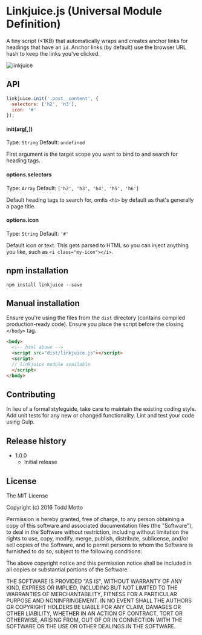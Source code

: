 # Linkjuice.js (Universal Module Definition)

A tiny script (&lt;1KB) that automatically wraps and creates anchor links for <h1-h6> headings that have an `id`. Anchor links (by default) use the browser URL hash to keep the links you've clicked.

![linkjuice](https://cloud.githubusercontent.com/assets/1655968/16244257/15e88aa0-37f3-11e6-82d8-a6748593a8a2.gif)

## API

```js
linkjuice.init('.post__content', {
  selectors: ['h2', 'h3'],
  icon: '#'
});
```

#### init(arg[,])
Type: `String` Default: `undefined`

First argument is the target scope you want to bind to and search for heading tags.

#### options.selectors
Type: `Array` Default: `['h2', 'h3', 'h4', 'h5', 'h6']`

Default heading tags to search for, omits `<h1>` by default as that's generally a page title.

#### options.icon
Type: `String` Default: `'#'`

Default icon or text. This gets parsed to HTML so you can inject anything you like, such as `<i class="my-icon"></i>`.

## npm installation

```
npm install linkjuice --save
```

## Manual installation
Ensure you're using the files from the `dist` directory (contains compiled production-ready code). Ensure you place the script before the closing `</body>` tag.

```html
<body>
  <!-- html above -->
  <script src="dist/linkjuice.js"></script>
  <script>
  // linkjuice module available
  </script>
</body>
```

## Contributing
In lieu of a formal styleguide, take care to maintain the existing coding style. Add unit tests for any new or changed functionality. Lint and test your code using Gulp.

## Release history

- 1.0.0
  - Initial release

## License

The MIT License

Copyright (c) 2016 Todd Motto

Permission is hereby granted, free of charge, to any person obtaining a copy
of this software and associated documentation files (the "Software"), to deal
in the Software without restriction, including without limitation the rights
to use, copy, modify, merge, publish, distribute, sublicense, and/or sell
copies of the Software, and to permit persons to whom the Software is
furnished to do so, subject to the following conditions:

The above copyright notice and this permission notice shall be included in
all copies or substantial portions of the Software.

THE SOFTWARE IS PROVIDED "AS IS", WITHOUT WARRANTY OF ANY KIND, EXPRESS OR
IMPLIED, INCLUDING BUT NOT LIMITED TO THE WARRANTIES OF MERCHANTABILITY,
FITNESS FOR A PARTICULAR PURPOSE AND NONINFRINGEMENT. IN NO EVENT SHALL THE
AUTHORS OR COPYRIGHT HOLDERS BE LIABLE FOR ANY CLAIM, DAMAGES OR OTHER
LIABILITY, WHETHER IN AN ACTION OF CONTRACT, TORT OR OTHERWISE, ARISING FROM,
OUT OF OR IN CONNECTION WITH THE SOFTWARE OR THE USE OR OTHER DEALINGS IN
THE SOFTWARE.
